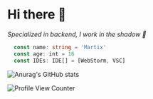 # Hi there 👋
_Specialized in backend, I work in the shadow 🥷_

```ts
  const name: string = 'Martix'
  const age: int = 16
  const IDEs: IDE[] = [WebStorm, VSC]
```
![Anurag's GitHub stats](https://github-readme-stats.vercel.app/api?username=MartixInTheMatrix&show_icons=true&theme=gradient)

![Profile View Counter](https://komarev.com/ghpvc/?username=MartixInTheMatrix)
